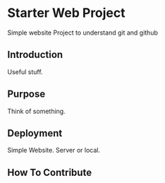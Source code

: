# Starter Web Project
Simple website Project to understand git and github


## Introduction
Useful stuff.


## Purpose
Think of something.


## Deployment
Simple Website. Server or local.


## How To Contribute
